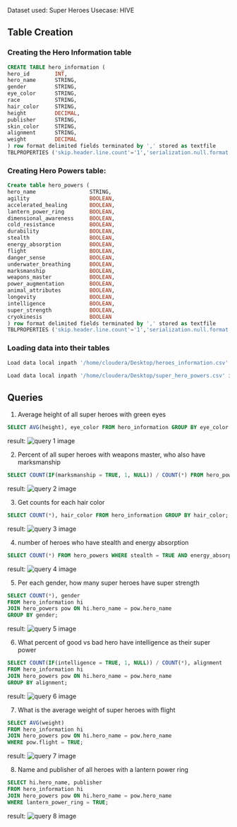 Dataset used: Super Heroes
Usecase: HIVE

## Table Creation

### Creating the Hero Information table
```sql
CREATE TABLE hero_information (
hero_id        INT,
hero_name      STRING,
gender         STRING,
eye_color      STRING,
race           STRING,
hair_color     STRING,
height         DECIMAL,
publisher      STRING,
skin_color     STRING,
alignment      STRING,
weight         DECIMAL
) row format delimited fields terminated by ',' stored as textfile
TBLPROPERTIES ('skip.header.line.count'='1','serialization.null.format' = '-');
```

### Creating Hero Powers table:
```sql
Create table hero_powers (
hero_name                 STRING,
agility                   BOOLEAN,
accelerated_healing       BOOLEAN,
lantern_power_ring        BOOLEAN,
dimensional_awareness     BOOLEAN,
cold_resistance           BOOLEAN,
durability                BOOLEAN,
stealth                   BOOLEAN,
energy_absorption         BOOLEAN,
flight                    BOOLEAN,
danger_sense              BOOLEAN,
underwater_breathing      BOOLEAN,
marksmanship              BOOLEAN,
weapons_master            BOOLEAN,
power_augmentation        BOOLEAN,
animal_attributes         BOOLEAN,
longevity                 BOOLEAN,
intelligence              BOOLEAN,
super_strength            BOOLEAN,
cryokinesis               BOOLEAN
) row format delimited fields terminated by ',' stored as textfile
TBLPROPERTIES ('skip.header.line.count'='1','serialization.null.format' = '-');
```

### Loading data into their tables
```bash
Load data local inpath '/home/cloudera/Desktop/heroes_information.csv' into table hero_information;
```

```bash
Load data local inpath '/home/cloudera/Desktop/super_hero_powers.csv' into table hero_powers;
```

## Queries
1. Average height of all super heroes with green eyes
```sql
SELECT AVG(height), eye_color FROM hero_information GROUP BY eye_color HAVING eye_color = 'green';
```
result:
![query 1 image](assets/query1.png)

2. Percent of all super heroes with weapons master, who also have marksmanship
```sql
SELECT COUNT(IF(marksmanship = TRUE, 1, NULL)) / COUNT(*) FROM hero_powers WHERE weapons_master = TRUE;
```
result:
![query 2 image](assets/query2.png)

3. Get counts for each hair color
```sql
SELECT COUNT(*), hair_color FROM hero_information GROUP BY hair_color;
```
result:
![query 3 image](assets/query3.png)

4. number of heroes who have stealth and energy absorption
```sql
SELECT COUNT(*) FROM hero_powers WHERE stealth = TRUE AND energy_absorption = TRUE;
```
result:
![query 4 image](assets/query4.png)

5. Per each gender, how many super heroes have super strength
```sql
SELECT COUNT(*), gender
FROM hero_information hi
JOIN hero_powers pow ON hi.hero_name = pow.hero_name
GROUP BY gender;
```
result:
![query 5 image](assets/query5.png)

6. What percent of good vs bad hero have intelligence as their super power
```sql
SELECT COUNT(IF(intelligence = TRUE, 1, NULL)) / COUNT(*), alignment
FROM hero_information hi
JOIN hero_powers pow ON hi.hero_name = pow.hero_name
GROUP BY alignment;
```
result:
![query 6 image](assets/query6.png)

7. What is the average weight of super heroes with flight
```sql
SELECT AVG(weight)
FROM hero_information hi
JOIN hero_powers pow ON hi.hero_name = pow.hero_name
WHERE pow.flight = TRUE;
```
result:
![query 7 image](assets/query7.png)

8. Name and publisher of all heroes with a lantern power ring
```sql
SELECT hi.hero_name, publisher
FROM hero_information hi
JOIN hero_powers pow ON hi.hero_name = pow.hero_name
WHERE lantern_power_ring = TRUE;
```
result:
![query 8 image](assets/query8.png)
